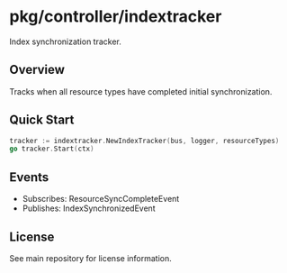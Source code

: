 # pkg/controller/indextracker

Index synchronization tracker.

## Overview

Tracks when all resource types have completed initial synchronization.

## Quick Start

```go
tracker := indextracker.NewIndexTracker(bus, logger, resourceTypes)
go tracker.Start(ctx)
```

## Events

- Subscribes: ResourceSyncCompleteEvent
- Publishes: IndexSynchronizedEvent

## License

See main repository for license information.
